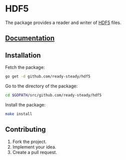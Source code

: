 # HDF5

The package provides a reader and writer of [HDF5][1] files.

## [Documentation][doc]

## Installation

Fetch the package:

```bash
go get -d github.com/ready-steady/hdf5
```

Go to the directory of the package:

```bash
cd $GOPATH/src/github.com/ready-steady/hdf5
```

Install the package:

```bash
make install
```

## Contributing

1. Fork the project.
2. Implement your idea.
3. Create a pull request.

[1]: http://en.wikipedia.org/wiki/Hierarchical_Data_Format

[doc]: http://godoc.org/github.com/ready-steady/hdf5
